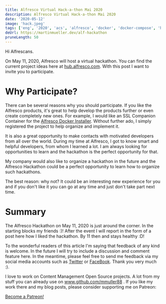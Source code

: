 ```yaml
---
title: Alfresco Virtual Hack-a-thon Mai 2020
description: Alfresco Virtual Hack-a-thon Mai 2020
date: '2020-05-12'
image: 'hack.jpeg'
tags: ['eng', '2020', 'acs', 'alfresco', 'docker', 'docker-compose', 'hackathon']
deUrl: https://martinmueller.dev/alf-hackathon
pruneLength: 50
---
```


Hi Alfrescans.

On May 11, 2020, Alfresco will host a virtual hackathon. You can find the current project ideas here at [hub.alfresco.com](https://hub.alfresco.com/t5/news-announcements/alfresco-virtual-hack-a-thon-may-2020-project-ideas/ba-p/298030). With this post I want to invite you to participate.

# Why Participate?
There can be several reasons why you should participate. If you like the Alfresco products, it's great to help develop the products further or even create completely new ones. For example, I would like an SSL Companion Container for the [Alfresco Docker Installer](https://github.com/Alfresco/alfresco-docker-installer). Without further ado, I simply registered the project to help organize and implement it.

It is also a great opportunity to make contacts with motivated developers from all over the world. During my time at Alfresco, I got to know smart and helpful developers, from whom I learned a lot. I am always looking for opportunities to learn and the hackathon is the perfect opportunity for that.

My company would also like to organize a hackathon in the future and the Alfresco Hackathon could be a perfect opportunity to learn how to organize such hackathons.

The best reason: why not? It could be an interesting new experience for you and if you don't like it you can go at any time and just don't take part next time.

# Summary
The Alfresco Hackathon on May 11, 2020 is just around the corner. In the starting blocks my friends :)! After the event I will report in the form of a post here how I liked the hackathon. By 11 then and stays healthy :D!

To the wonderful readers of this article I'm saying that feedback of any kind is welcome. In the future I will try to include a discussion and comment feature here. In the meantime, please feel free to send me feedback via my social media accounts such as [Twitter](https://twitter.com/MartinMueller_) or [FaceBook](https://www.facebook.com/martin.muller.10485). Thank you very much :).

I love to work on Content Management Open Source projects. A lot from my stuff you can already use on www.github.com/mmuller88 . If you like my work there and my blog posts, please consider supporting me on Patreon:

<a href="https://www.patreon.com/bePatron?u=29010217" data-patreon-widget-type="become-patron-button">Become a Patreon!</a><script async src="https://c6.patreon.com/becomePatronButton.bundle.js"></script>